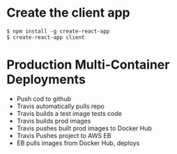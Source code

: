 # Create the client app

    $ npm install -g create-react-app
    $ create-react-app client

# Production Multi-Container Deployments

* Push cod to github
* Travis automatically pulls repo
* Travis builds a test image tests code
* Travis builds prod images
* Travis pushes built prod images to Docker Hub
* Travis Pushes project to AWS EB
* EB pulls images from Docker Hub, deploys
